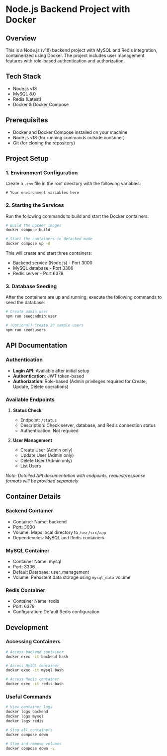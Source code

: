 # Node.js Backend Project with Docker

## Overview
This is a Node.js (v18) backend project with MySQL and Redis integration, containerized using Docker. The project includes user management features with role-based authentication and authorization.

## Tech Stack
- Node.js v18
- MySQL 8.0
- Redis (Latest)
- Docker & Docker Compose

## Prerequisites
- Docker and Docker Compose installed on your machine
- Node.js v18 (for running commands outside container)
- Git (for cloning the repository)

## Project Setup

### 1. Environment Configuration
Create a `.env` file in the root directory with the following variables:
```env
# Your environment variables here
```

### 2. Starting the Services
Run the following commands to build and start the Docker containers:

```bash
# Build the Docker images
docker compose build

# Start the containers in detached mode
docker compose up -d
```

This will create and start three containers:
- Backend service (Node.js) - Port 3000
- MySQL database - Port 3306
- Redis server - Port 6379

### 3. Database Seeding

After the containers are up and running, execute the following commands to seed the database:

```bash
# Create admin user
npm run seed:admin:user

# (Optional) Create 20 sample users
npm run seed:users
```

## API Documentation

### Authentication
- **Login API**: Available after initial setup
- **Authentication**: JWT token-based
- **Authorization**: Role-based (Admin privileges required for Create, Update, Delete operations)

### Available Endpoints

1. **Status Check**
   - Endpoint: `/status`
   - Description: Check server, database, and Redis connection status
   - Authentication: Not required

2. **User Management**
   - Create User (Admin only)
   - Update User (Admin only)
   - Delete User (Admin only)
   - List Users
   
*Note: Detailed API documentation with endpoints, request/response formats will be provided separately*

## Container Details

### Backend Container
- Container Name: backend
- Port: 3000
- Volume: Maps local directory to `/usr/src/app`
- Dependencies: MySQL and Redis containers

### MySQL Container
- Container Name: mysql
- Port: 3306
- Default Database: user_management
- Volume: Persistent data storage using `mysql_data` volume

### Redis Container
- Container Name: redis
- Port: 6379
- Configuration: Default Redis configuration

## Development

### Accessing Containers
```bash
# Access backend container
docker exec -it backend bash

# Access MySQL container
docker exec -it mysql bash

# Access Redis container
docker exec -it redis bash
```

### Useful Commands
```bash
# View container logs
docker logs backend
docker logs mysql
docker logs redis

# Stop all containers
docker compose down

# Stop and remove volumes
docker compose down -v
```